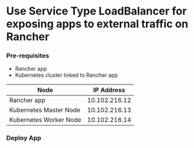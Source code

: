 
# Use Service Type LoadBalancer for exposing apps to external traffic on Rancher


### Pre-requisites 

* Rancher app
* Kubernetes cluster linked to Rancher app


Node | IP Address
---- | ----------
Rancher app | 10.102.216.12
Kubernetes Master Node | 10.102.216.13
Kubernetes Worker Node | 10.102.216.14


### Deploy App 
